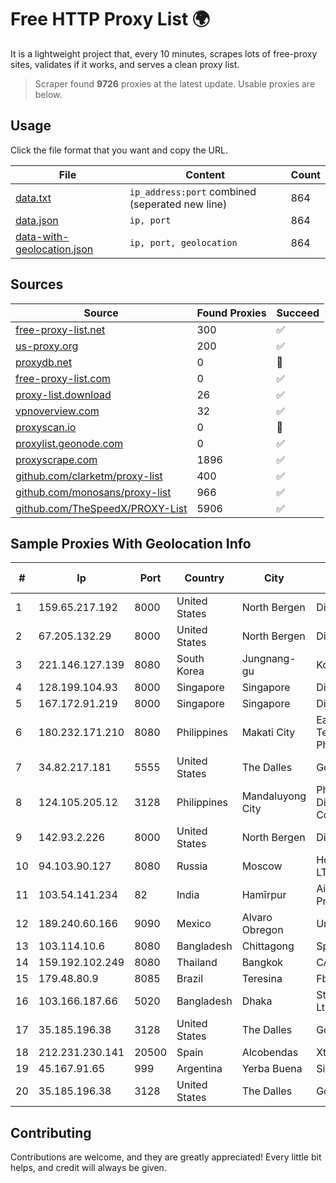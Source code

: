 
# Free HTTP Proxy List 🌍

It is a lightweight project that, every 10 minutes, scrapes lots of free-proxy sites, validates if it works, and serves a clean proxy list.


> Scraper found **9726** proxies at the latest update. Usable proxies are below.

## Usage

Click the file format that you want and copy the URL.


|File|Content|Count|
|----|-------|-----|
|[data.txt](https://raw.githubusercontent.com/themiralay/Proxy-List-World/master/data.txt)|`ip_address:port` combined (seperated new line)|864|
|[data.json](https://raw.githubusercontent.com/themiralay/Proxy-List-World/master/data.json)|`ip, port`|864|
|[data-with-geolocation.json](https://raw.githubusercontent.com/themiralay/Proxy-List-World/master/data-with-geolocation.json)|`ip, port, geolocation`|864|

## Sources

|Source|Found Proxies|Succeed|
|------|-------------|-------|
|[free-proxy-list.net](https://free-proxy-list.net)|300|✅|
|[us-proxy.org](https://www.us-proxy.org)|200|✅|
|[proxydb.net](http://proxydb.net)|0|🚫|
|[free-proxy-list.com](https://free-proxy-list.com/?page=&port=&type%5B%5D=http&type%5B%5D=https&up_time=0&search=Search)|0|✅|
|[proxy-list.download](https://www.proxy-list.download/HTTP)|26|✅|
|[vpnoverview.com](https://vpnoverview.com/privacy/anonymous-browsing/free-proxy-servers)|32|✅|
|[proxyscan.io](https://www.proxyscan.io)|0|🚫|
|[proxylist.geonode.com](https://proxylist.geonode.com/api/proxy-list?limit=300&page=1&sort_by=lastChecked&sort_type=desc&protocols=http,https)|0|✅|
|[proxyscrape.com](https://api.proxyscrape.com/v2/?request=displayproxies&protocol=http&timeout=10000&country=all&ssl=all&anonymity=all)|1896|✅|
|[github.com/clarketm/proxy-list](https://raw.githubusercontent.com/clarketm/proxy-list/master/proxy-list-raw.txt)|400|✅|
|[github.com/monosans/proxy-list](https://raw.githubusercontent.com/monosans/proxy-list/main/proxies/http.txt)|966|✅|
|[github.com/TheSpeedX/PROXY-List](https://raw.githubusercontent.com/TheSpeedX/PROXY-List/master/http.txt)|5906|✅|


## Sample Proxies With Geolocation Info

|#|Ip|Port|Country|City|Internet Service Provider|
|-|--|----|-------|----|-------------------------|
|1|159.65.217.192|8000|United States|North Bergen|DigitalOcean, LLC|
|2|67.205.132.29|8000|United States|North Bergen|DigitalOcean, LLC|
|3|221.146.127.139|8080|South Korea|Jungnang-gu|Korea Telecom|
|4|128.199.104.93|8000|Singapore|Singapore|DigitalOcean, LLC|
|5|167.172.91.219|8000|Singapore|Singapore|DigitalOcean, LLC|
|6|180.232.171.210|8080|Philippines|Makati City|Eastern Telecommunications Philippines, Inc.|
|7|34.82.217.181|5555|United States|The Dalles|Google LLC|
|8|124.105.205.12|3128|Philippines|Mandaluyong City|Philippine Long Distance Telephone Co.|
|9|142.93.2.226|8000|United States|North Bergen|DigitalOcean, LLC|
|10|94.103.90.127|8080|Russia|Moscow|Hosting technology LTD|
|11|103.54.141.234|82|India|Hamīrpur|Airwaves Internet Private Limited|
|12|189.240.60.166|9090|Mexico|Alvaro Obregon|Uninet S.A. de C.V.|
|13|103.114.10.6|8080|Bangladesh|Chittagong|Space Walker|
|14|159.192.102.249|8080|Thailand|Bangkok|CAT-BB|
|15|179.48.80.9|8085|Brazil|Teresina|Fbnet Telecom|
|16|103.166.187.66|5020|Bangladesh|Dhaka|Stardust Telecom Ltd|
|17|35.185.196.38|3128|United States|The Dalles|Google LLC|
|18|212.231.230.141|20500|Spain|Alcobendas|Xtra Telecom S.A|
|19|45.167.91.65|999|Argentina|Yerba Buena|Sircom S.R.L.|
|20|35.185.196.38|3128|United States|The Dalles|Google LLC|



## Contributing

Contributions are welcome, and they are greatly appreciated! Every
little bit helps, and credit will always be given.

